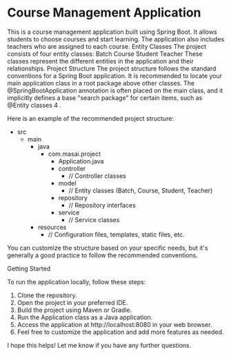 # Course Management Application
This is a course management application built using Spring Boot. It allows students to choose courses and start learning. The application also includes teachers who are assigned to each course.
Entity Classes
The project consists of four entity classes:
Batch
Course
Student
Teacher
These classes represent the different entities in the application and their relationships.
Project Structure
The project structure follows the standard conventions for a Spring Boot application. It is recommended to locate your main application class in a root package above other classes. The @SpringBootApplication annotation is often placed on the main class, and it implicitly defines a base "search package" for certain items, such as @Entity classes
4
.


Here is an example of the recommended project structure:


- src
  - main
    - java
      - com.masai.project
        - Application.java
        - controller
          - // Controller classes
        - model
          - // Entity classes (Batch, Course, Student, Teacher)
        - repository
          - // Repository interfaces
        - service
          - // Service classes
    - resources
      - // Configuration files, templates, static files, etc.

You can customize the structure based on your specific needs, but it's generally a good practice to follow the recommended conventions.

Getting Started

To run the application locally, follow these steps:

1. Clone the repository.
2. Open the project in your preferred IDE.
3. Build the project using Maven or Gradle.
4. Run the Application class as a Java application.
5. Access the application at http://localhost:8080 in your web browser.
6. Feel free to customize the application and add more features as needed.


I hope this helps! Let me know if you have any further questions.
